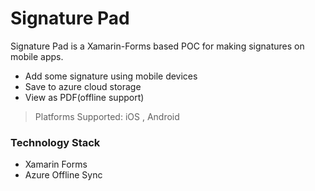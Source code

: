 # Signature Pad

Signature Pad is a Xamarin-Forms based POC for making signatures on mobile apps.

  - Add some signature using mobile devices
  - Save to azure cloud storage
  - View as PDF(offline support)

> Platforms Supported: iOS , Android

### Technology Stack
* Xamarin Forms
* Azure Offline Sync

